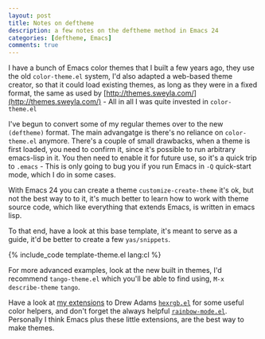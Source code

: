 ```yaml
---
layout: post
title: Notes on deftheme
description: a few notes on the deftheme method in Emacs 24
categories: [deftheme, Emacs]
comments: true
---
```


I have a bunch of Emacs color themes that I built a few years ago,
they use the old `color-theme.el` system, I'd also adapted a web-based
theme creator, so that it could load existing themes, as long as they
were in a fixed format, the same as used by
[http://themes.sweyla.com/](http://themes.sweyla.com/) - All in all I
was quite invested in `color-theme.el`

<!--more-->

I've begun to convert some of my regular themes over to the new
`(deftheme)` format. The main advangatge is there's no reliance on
`color-theme.el` anymore. There's a couple of small drawbacks, when a
theme is first loaded, you need to confirm it, since it's possible to
run arbitrary emacs-lisp in it. You then need to enable it for future
use, so it's a quick trip to `.emacs` - This is only going to bug you
if you run Emacs in `-Q` quick-start mode, which I do in some cases.

With Emacs 24 you can create a theme `customize-create-theme` it's ok,
but not the best way to to it, it's much better to learn how to work
with theme source code, which like everything that extends Emacs, is
written in emacs lisp.

To that end, have a look at this base template, it's meant to serve as
a guide, it'd be better to create a few `yas/snippets`.

{% include_code template-theme.el lang:cl %}

For more advanced examples, look at the new built in themes, I'd
recommend `tango-theme.el` which you'll be able to find using, `M-x
describe-theme` `tango`.

Have a look at [my extensions](/blog/hexrgb-some-convenient-functions/) to Drew Adams
[`hexrgb.el`](http://emacswiki.org/emacs/hexrgb.el) for some useful
color helpers, and don't forget the always helpful
[`rainbow-mode.el`](http://julien.danjou.info/projects/emacs-packages). Personally
I think Emacs plus these little extensions, are the best way to make
themes.

